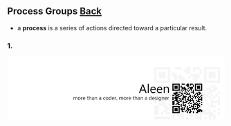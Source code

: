 ## Process Groups	[Back](./../projectManagement.md)

- a **process** is a series of actions directed toward a particular result.

### 1. 

<a href="http://aleen42.github.io/" target="_blank" ><img src="./../../pic/tail.gif"></a>
